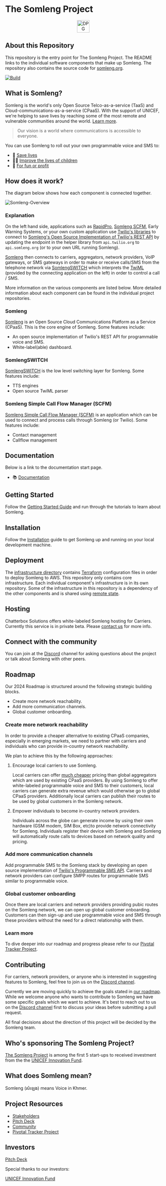 # The Somleng Project

<p align="center">
  <a href="https://www.digitalpublicgoods.net/registry#:~:text=Somleng">
    <img src="https://user-images.githubusercontent.com/667909/181150972-e59a77ab-b657-4893-aef9-d3df1384a506.png" alt="DPG Approved" height="40">
  </a>
</p>

## About this Repository

This repository is the entry point for The Somleng Project. The README links to the individual software components that make up Somleng. The repository also contains the source code for [somleng.org](https://www.somleng.org).

[![Build](https://github.com/somleng/somleng-project/actions/workflows/build.yml/badge.svg)](https://github.com/somleng/somleng-project/actions/workflows/build.yml)

## What is Somleng?

Somleng is the world's only Open Source Telco-as-a-service (TaaS) and Cloud-communications-as-a-service (CPaaS).
With the support of UNICEF, we're helping to save lives by reaching some of the most remote and vulnerable communities around the world. [Learn more](https://www.somleng.org).

> Our vision is a world where communications is accessible to everyone.

You can use Somleng to roll out your own programmable voice and SMS to:

* 🏥 [Save lives](https://www.somleng.org/case_studies.html#early-warning-system-cambodia)
* 🧒🏽 [Improve the lives of children](https://www.somleng.org/case_studies.html#mhealth-unicef-guatemala)
* 🤑 [For fun or profit](https://www.somleng.org/case_studies.html#powering-cpaas-mexico)

## How does it work?

The diagram below shows how each component is connected together.

![Somleng-Overview](https://github.com/somleng/somleng-project/raw/main/somleng_overview.png)

### Explanation

On the left hand side, applications such as [RapidPro](https://community.rapidpro.io/), [Somleng SCFM](https://github.com/somleng/somleng-scfm), Early Warning Systems, or your own custom application use [Twilio's libraries](https://www.twilio.com/docs/libraries) to connect to [Somleng's Open Source Implementation of Twilio's REST API](https://www.somleng.org/docs/twilio_api) by updating the endpoint in the helper library from `api.twilio.org` to `api.somleng.org` (or to your own URL running Somleng).

[Somleng](https://github.com/somleng/somleng) then connects to carriers, aggregators, network providers, VoIP gateways, or SMS gateways in order to make or receive calls/SMS from the telephone network via [SomlengSWITCH](https://github.com/somleng/somleng-switch) which interprets the [TwiML](https://www.twilio.com/docs/voice/twiml) (provided by the connecting application on the left) in order to control a call / SMS.

More information on the various components are listed below. More detailed information about each component can be found in the individual project repositories.

### Somleng

[Somleng](https://github.com/somleng/somleng) is an Open Source Cloud Communications Platform as a Service (CPaaS). This is the core engine of Somleng. Some features include:

* An open source implementation of Twilio's REST API for programmable voice and SMS.
* White-label(able) dashboard.

### SomlengSWITCH

[SomlengSWITCH](https://github.com/somleng/somleng-switch) is the low level switching layer for Somleng. Some features include:

* TTS engines
* Open source TwiML parser

### Somleng Simple Call Flow Manager (SCFM)

[Somleng Simple Call Flow Manager (SCFM)](https://github.com/somleng/somleng-scfm) is an application which can be used to connect and process calls through Somleng (or Twilio). Some features include:

* Contact management
* Callflow management

## Documentation

Below is a link to the documentation start page.

* 📚 [Documentation](https://www.somleng.org/docs.html)

## Getting Started

Follow the [Getting Started Guide](https://www.somleng.org/docs#getting-started) and run through the tutorials to learn about Somleng.

## Installation

Follow the [Installation](https://www.somleng.org/docs#installation) guide to get Somleng up and running on your local development machine.

## Deployment

The [infrastructure directory](https://github.com/somleng/somleng-project/tree/main/infrastructure/somleng) contains [Terraform](https://www.terraform.io/) configuration files in order to deploy Somleng to AWS. This repository only contains core infrastructure. Each individual component's infrastructure is in its own repository. Some of the infrastructure in this repository is a dependency of the other components and is shared using [remote state](https://www.terraform.io/language/state/remote).

## Hosting

Chatterbox Solutions offers white-labeled Somleng hosting for Carriers. Currently this service is in private beta. Please [contact us](mailto:contact@somleng.org?subject=Somleng%20Inquiry&body=Hi%2C%0D%0A%0D%0AWe're%20interested%20in%20using%20your%20hosting%20services.) for more info.

## Connect with the community

You can join at the [Discord](https://discord.gg/QdrKCW2kPx) channel for asking questions about the project or talk about Somleng with other peers.

## Roadmap

Our 2024 Roadmap is structured around the following strategic building blocks.

* Create more network reachability.
* Add more communication channels.
* Global customer onboarding.

### Create more network reachability

In order to provide a cheaper alternative to existing CPaaS companies, especially in emerging markets, we need to partner with carriers and individuals who can provide in-country network reachability.

We plan to achieve this by the following approaches:

1. Encourage local carriers to use Somleng.

   Local carriers can offer [much cheaper](https://www.somleng.org/case_studies.html#cash-assistance-programme-somalia) pricing than global aggregators which are used by existing CPaaS providers. By using Somleng to offer white-labeled programmable voice and SMS to their customers, local carriers can generate extra revenue which would otherwise go to global CPaaS providers. Additionally local carriers can publish their routes to be used by global customers in the Somleng network.

2. Empower individuals to become in-country network providers.

   Individuals across the globe can generate income by using their own hardware (GSM modem, SIM Box, etc)to provide network connectivity for Somleng. Individuals register their device with Somleng and Somleng will automatically route calls to devices based on network quality and pricing.

### Add more communication channels

Add programmable SMS to the Somleng stack by developing an open source implementation of [Twilio's Programmable SMS API](https://www.twilio.com/docs/sms/api/message-resource#create-a-message-resource). Carriers and network providers can configure SMPP routes for programmable SMS similar to programmable voice.

### Global customer onboarding

Once there are local carriers and network providers providing pubic routes on the Somleng network, we can open up global customer onboarding. Customers can then sign-up and use programmable voice and SMS through these providers without the need for a direct relationship with them.

### Learn more

To dive deeper into our roadmap and progress please refer to our [Pivotal Tracker Project](https://www.pivotaltracker.com/n/projects/2148301).

## Contributing

For carriers, network providers, or anyone who is interested in suggesting features to Somleng, feel free to join us on the [Discord channel](https://discord.gg/QdrKCW2kPx).

Currently we are moving quickly to achieve the goals stated in [our roadmap](#roadmap). While we welcome anyone who wants to contribute to Somleng we have some specific goals which we want to achieve. It's best to reach out to us on the [Discord channel](https://discord.gg/QdrKCW2kPx) first to discuss your ideas before submitting a pull request.

All final decisions about the direction of this project will be decided by the Somleng team.

## Who's sponsoring The Somleng Project?

[The Somleng Project](http://www.somleng.org) is among the first 5 start-ups to received investment from the the [UNICEF Innovation Fund](http://www.unicefstories.org/2016/11/14/somleng-open-source-telephony).

## What does Somleng mean?

Somleng (សំឡេង) means Voice in Khmer.

## Project Resources

* [Stakeholders](https://miro.com/app/board/uXjVOKklTvw=/?invite_link_id=979877928721)
* [Pitch Deck](https://tinyurl.com/somleng-investordeck)
* [Community](https://discord.gg/QdrKCW2kPx)
* [Pivotal Tracker Project](https://www.pivotaltracker.com/n/projects/2148301)

## Investors

[Pitch Deck](https://tinyurl.com/somleng-investordeck)

Special thanks to our investors:

[UNICEF Innovation Fund](https://tinyurl.com/crypto-bridge)
